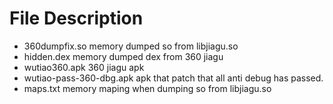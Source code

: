 # File Description
- 360dumpfix.so memory dumped so from libjiagu.so
- hidden.dex memory dumped dex from 360 jiagu
- wutiao360.apk 360 jiagu apk
- wutiao-pass-360-dbg.apk apk that patch that  all anti debug has passed.
- maps.txt memory maping when dumping so from libjiagu.so
